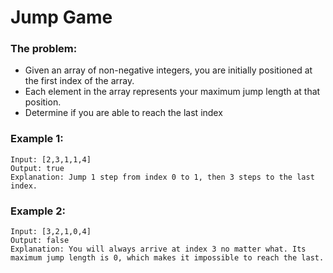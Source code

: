# Jump Game

### The problem:
- Given an array of non-negative integers, you are initially positioned at the first index of the array.
- Each element in the array represents your maximum jump length at that position.
- Determine if you are able to reach the last index

### Example 1:
`Input: [2,3,1,1,4]`
<br>
`Output: true`
<br>
`Explanation: Jump 1 step from index 0 to 1, then 3 steps to the last index.`

### Example 2:
`Input: [3,2,1,0,4]`
<br>
`Output: false`
<br>
`Explanation: You will always arrive at index 3 no matter what. Its maximum jump length is 0, which makes it impossible to reach the last.`